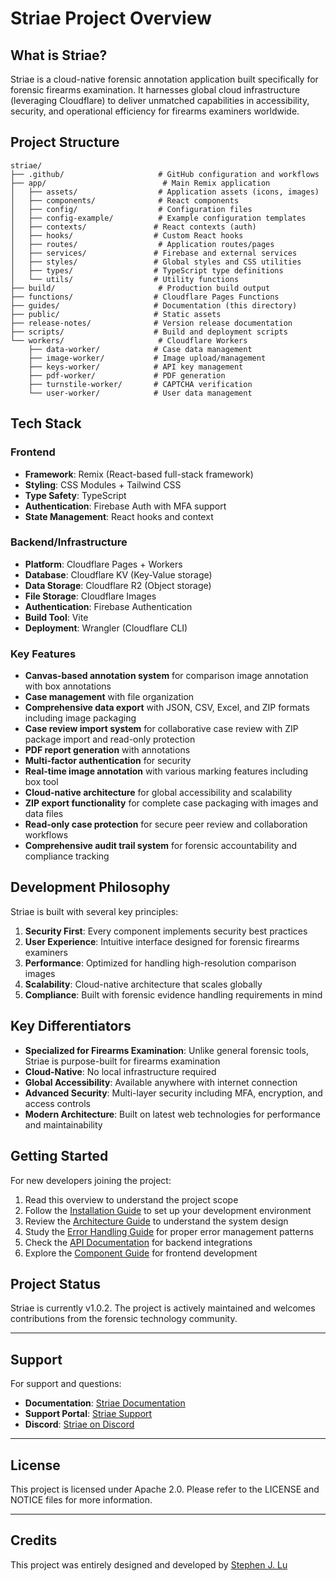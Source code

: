 # Striae Project Overview

## What is Striae?

Striae is a cloud-native forensic annotation application built specifically for forensic firearms examination. It harnesses global cloud infrastructure (leveraging Cloudflare) to deliver unmatched capabilities in accessibility, security, and operational efficiency for firearms examiners worldwide.

## Project Structure

```
striae/
├── .github/                     # GitHub configuration and workflows
├── app/                          # Main Remix application
│   ├── assets/                  # Application assets (icons, images)
│   ├── components/              # React components
│   ├── config/                  # Configuration files
│   ├── config-example/          # Example configuration templates
│   ├── contexts/               # React contexts (auth)
│   ├── hooks/                  # Custom React hooks
│   ├── routes/                  # Application routes/pages
│   ├── services/               # Firebase and external services
│   ├── styles/                 # Global styles and CSS utilities
│   ├── types/                  # TypeScript type definitions
│   └── utils/                  # Utility functions
├── build/                       # Production build output
├── functions/                  # Cloudflare Pages Functions
├── guides/                     # Documentation (this directory)
├── public/                     # Static assets
├── release-notes/              # Version release documentation
├── scripts/                    # Build and deployment scripts
└── workers/                     # Cloudflare Workers
    ├── data-worker/            # Case data management
    ├── image-worker/           # Image upload/management
    ├── keys-worker/            # API key management
    ├── pdf-worker/             # PDF generation
    ├── turnstile-worker/       # CAPTCHA verification
    └── user-worker/            # User data management
```

## Tech Stack

### Frontend

- **Framework**: Remix (React-based full-stack framework)
- **Styling**: CSS Modules + Tailwind CSS
- **Type Safety**: TypeScript
- **Authentication**: Firebase Auth with MFA support
- **State Management**: React hooks and context

### Backend/Infrastructure

- **Platform**: Cloudflare Pages + Workers
- **Database**: Cloudflare KV (Key-Value storage)
- **Data Storage**: Cloudflare R2 (Object storage)
- **File Storage**: Cloudflare Images
- **Authentication**: Firebase Authentication
- **Build Tool**: Vite
- **Deployment**: Wrangler (Cloudflare CLI)

### Key Features

- **Canvas-based annotation system** for comparison image annotation with box annotations
- **Case management** with file organization
- **Comprehensive data export** with JSON, CSV, Excel, and ZIP formats including image packaging
- **Case review import system** for collaborative case review with ZIP package import and read-only protection
- **PDF report generation** with annotations
- **Multi-factor authentication** for security
- **Real-time image annotation** with various marking features including box tool
- **Cloud-native architecture** for global accessibility and scalability
- **ZIP export functionality** for complete case packaging with images and data files
- **Read-only case protection** for secure peer review and collaboration workflows
- **Comprehensive audit trail system** for forensic accountability and compliance tracking

## Development Philosophy

Striae is built with several key principles:

1. **Security First**: Every component implements security best practices
2. **User Experience**: Intuitive interface designed for forensic firearms examiners
3. **Performance**: Optimized for handling high-resolution comparison images
4. **Scalability**: Cloud-native architecture that scales globally
5. **Compliance**: Built with forensic evidence handling requirements in mind

## Key Differentiators

- **Specialized for Firearms Examination**: Unlike general forensic tools, Striae is purpose-built for firearms examination
- **Cloud-Native**: No local infrastructure required
- **Global Accessibility**: Available anywhere with internet connection
- **Advanced Security**: Multi-layer security including MFA, encryption, and access controls
- **Modern Architecture**: Built on latest web technologies for performance and maintainability

## Getting Started

For new developers joining the project:

1. Read this overview to understand the project scope
2. Follow the [Installation Guide](https://developers.striae.org/striae-dev/get-started/installation-guide) to set up your development environment
3. Review the [Architecture Guide](https://developers.striae.org/striae-dev/get-started/project-overview/striae-architecture) to understand the system design
4. Study the [Error Handling Guide](https://developers.striae.org/striae-dev/guides/error-handling) for proper error management patterns
5. Check the [API Documentation](https://developers.striae.org/striae-dev/guides/api-reference) for backend integrations
6. Explore the [Component Guide](https://developers.striae.org/striae-dev/guides/components) for frontend development

## Project Status

Striae is currently v1.0.2. The project is actively maintained and welcomes contributions from the forensic technology community.

---

## Support

For support and questions:

- **Documentation**: [Striae Documentation](https://developers.striae.org/striae-dev/get-started/document-index)
- **Support Portal**: [Striae Support](https://www.striae.org/support)
- **Discord**: [Striae on Discord](https://discord.gg/ESUPhTPwHx)

---

## License

This project is licensed under Apache 2.0. Please refer to the LICENSE and NOTICE files for more information.

---

## Credits

This project was entirely designed and developed by [Stephen J. Lu](https://www.stephenjlu.com)
